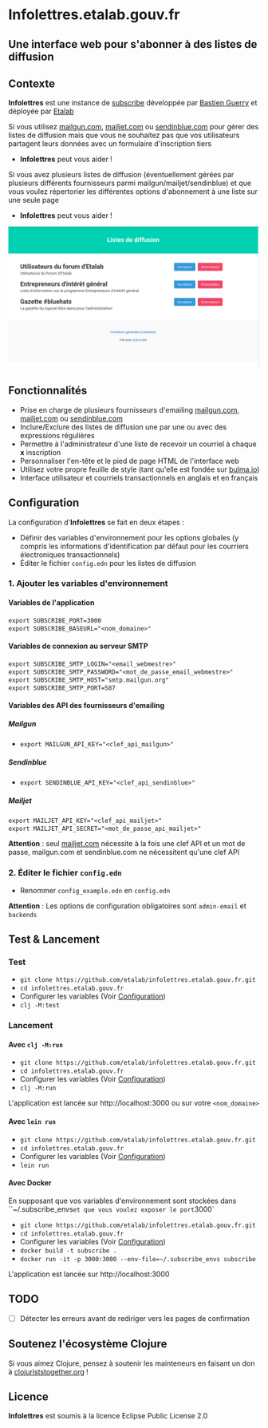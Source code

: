 #  Infolettres.etalab.gouv.fr

## Une interface web pour s'abonner à des listes de diffusion

## Contexte

**Infolettres** est une instance de [subscribe](https://github.com/bzg/subscribe) développée par [Bastien Guerry](https://github.com/bzg) et déployée par [Etalab](https://github.com/etalab)

Si vous utilisez [mailgun.com](https://www.mailgun.com), [mailjet.com](https://www.mailjet.com) ou [sendinblue.com](https://www.sendinblue.com) pour gérer des listes de diffusion mais que vous ne souhaitez pas que vos utilisateurs partagent leurs données avec un formulaire d'inscription tiers

- **Infolettres** peut vous aider !

Si vous avez plusieurs listes de diffusion (éventuellement gérées par plusieurs différents fournisseurs parmi mailgun/mailjet/sendinblue) et que vous voulez répertorier les différentes options d'abonnement à une liste sur une seule page

- **Infolettres** peut vous aider !

![](subscribe.png)

## Fonctionnalités

- Prise en charge de plusieurs fournisseurs d'emailing  [mailgun.com](https://www.mailgun.com), [mailjet.com](https://www.mailjet.com) ou [sendinblue.com](https://www.sendinblue.com)
- Inclure/Exclure des listes de diffusion une par une ou avec des expressions régulières
- Permettre à l'administrateur d'une liste de recevoir un courriel à chaque **x** inscription
- Personnaliser l'en-tête et le pied de page HTML de l'interface web
- Utilisez votre propre feuille de style (tant qu'elle est fondée sur [bulma.io](https://bulma.io))
- Interface utilisateur et courriels transactionnels en anglais et en français


## Configuration

La configuration d'**Infolettres** se fait en deux étapes :
- Définir des variables d'environnement pour les options globales (y compris les informations d'identification par défaut pour les courriers électroniques transactionnels)
- Éditer le fichier `config.edn` pour les listes de diffusion

### 1. Ajouter les variables d'environnement

#### Variables de l'application

```
export SUBSCRIBE_PORT=3000
export SUBSCRIBE_BASEURL="<nom_domaine>"
```

#### Variables de connexion au serveur SMTP

```
export SUBSCRIBE_SMTP_LOGIN="<email_webmestre>"
export SUBSCRIBE_SMTP_PASSWORD="<mot_de_passe_email_webmestre>"
export SUBSCRIBE_SMTP_HOST="smtp.mailgun.org"
export SUBSCRIBE_SMTP_PORT=587
```

#### Variables des API des fournisseurs d'emailing

##### Mailgun

- `export MAILGUN_API_KEY="<clef_api_mailgun>"`

##### Sendinblue

- `export SENDINBLUE_API_KEY="<clef_api_sendinblue>"`

##### Mailjet

```
export MAILJET_API_KEY="<clef_api_mailjet>"
export MAILJET_API_SECRET="<mot_de_passe_api_mailjet>"
```

**Attention** : seul [mailjet.com](https://www.mailjet.com) nécessite à la fois une clef API et un mot de passe, mailgun.com et sendinblue.com ne nécessitent qu'une clef API

### 2. Éditer le fichier `config.edn`

- Renommer `config_example.edn` en `config.edn`

**Attention** : Les options de configuration obligatoires sont `admin-email` et `backends`

## Test & Lancement

### Test

- `git clone https://github.com/etalab/infolettres.etalab.gouv.fr.git`
- `cd infolettres.etalab.gouv.fr`
- Configurer les variables (Voir [Configuration](#configuration))
- `clj -M:test`

### Lancement

#### Avec `clj -M:run`

- `git clone https://github.com/etalab/infolettres.etalab.gouv.fr.git`
- `cd infolettres.etalab.gouv.fr`
- Configurer les variables (Voir [Configuration](#configuration))
- `clj -M:run`


L'application est lancée sur http://localhost:3000 ou sur votre `<nom_domaine>`

#### Avec `lein run`

- `git clone https://github.com/etalab/infolettres.etalab.gouv.fr.git`
- `cd infolettres.etalab.gouv.fr`
- Configurer les variables (Voir [Configuration](#configuration))
- `lein run`

#### Avec Docker

En supposant que vos variables d'environnement sont stockées dans ``~/.subscribe_envs` et que vous voulez exposer le port `3000`

- `git clone https://github.com/etalab/infolettres.etalab.gouv.fr.git`
- `cd infolettres.etalab.gouv.fr`
- Configurer les variables (Voir [Configuration](#configuration))
- `docker build -t subscribe .`
- `docker run -it -p 3000:3000 --env-file=~/.subscribe_envs subscribe`

L'application est lancée sur http://localhost:3000

## TODO

- [ ] Détecter les erreurs avant de rediriger vers les pages de confirmation

## Soutenez l'écosystème Clojure

Si vous aimez Clojure, pensez à soutenir les mainteneurs en faisant un don à [clojuriststogether.org](https://clojuriststogether.org) !

## Licence

**Infolettres** est soumis à la licence Eclipse Public License 2.0
